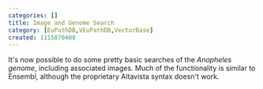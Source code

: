 ```yaml
---
categories: []
title: Image and Genome Search
category: [EuPathDB,VEuPathDB,VectorBase]
created: 1115870400
---
```

It's now possible to do some pretty basic searches of the <em>Anopheles genome</em>, including associated images. Much of the functionality is similar to Ensembl, although the proprietary Altavista syntax doesn't work.
